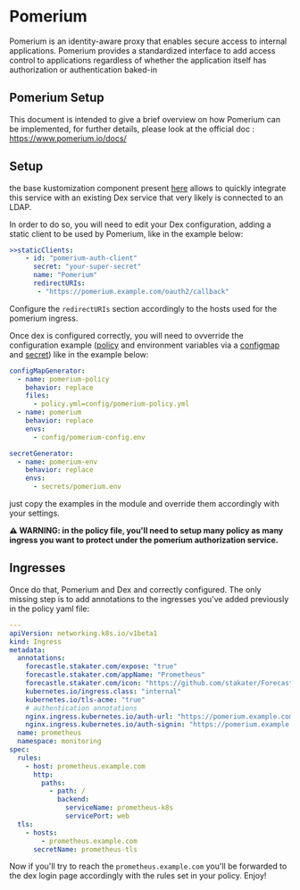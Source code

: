 # Pomerium

Pomerium is an identity-aware proxy that enables secure access to internal applications. Pomerium provides a standardized interface to add access control to applications regardless of whether the application itself has authorization or authentication baked-in

## Pomerium Setup

This document is intended to give a brief overview on how Pomerium can be implemented, for further details, please look at the official doc : <https://www.pomerium.io/docs/>

## Setup

the base kustomization component present [here](./kustomization.yaml) allows to quickly integrate this service with an existing Dex service that very likely is connected to an LDAP.

In order to do so, you will need to edit your Dex configuration, adding a static client to be used by Pomerium, like in the example below:

```yaml
>>staticClients:
    - id: "pomerium-auth-client"
      secret: "your-super-secret"
      name: "Pomerium"
      redirectURIs:
       - "https://pomerium.example.com/oauth2/callback"
```

Configure the `redirectURIs` section accordingly to the hosts used for the pomerium ingress.

Once dex is configured correctly, you will need to ovverride the configuration example ([policy](./config/policy.example.yaml) and environment variables via a [configmap](./config/config.example.env) and [secret](secrets/pomerium.example.env)) like in the example below:

```yaml
configMapGenerator:
  - name: pomerium-policy
    behavior: replace
    files:
      - policy.yml=config/pomerium-policy.yml
  - name: pomerium
    behavior: replace
    envs:
      - config/pomerium-config.env

secretGenerator:
  - name: pomerium-env
    behavior: replace
    envs:
      - secrets/pomerium.env
```

just copy the examples in the module and override them accordingly with your settings.

**⚠ WARNING: in the policy file, you'll need to setup many policy as many ingress you want to protect under the pomerium authorization service.**

## Ingresses

Once do that, Pomerium and Dex and correctly configured.
The only missing step is to add annotations to the ingresses you've added previously in the policy yaml file:

```yaml
---
apiVersion: networking.k8s.io/v1beta1
kind: Ingress
metadata:
  annotations:
    forecastle.stakater.com/expose: "true"
    forecastle.stakater.com/appName: "Prometheus"
    forecastle.stakater.com/icon: "https://github.com/stakater/ForecastleIcons/raw/master/prometheus.png"
    kubernetes.io/ingress.class: "internal"
    kubernetes.io/tls-acme: "true"
    # authentication annotations
    nginx.ingress.kubernetes.io/auth-url: "https://pomerium.example.com/verify?uri=$scheme://$host$request_uri"
    nginx.ingress.kubernetes.io/auth-signin: "https://pomerium.example.com/?uri=$scheme://$host$request_uri"
  name: prometheus
  namespace: monitoring
spec:
  rules:
    - host: prometheus.example.com
      http:
        paths:
          - path: /
            backend:
              serviceName: prometheus-k8s
              servicePort: web
  tls:
    - hosts:
        - prometheus.example.com
      secretName: prometheus-tls
```

Now if you'll try to reach the `prometheus.example.com` you'll be forwarded to the dex login page accordingly with the rules set in your policy. Enjoy!
